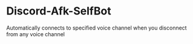 # Discord-Afk-SelfBot
Automatically connects to specified voice channel when you disconnect from any voice channel
